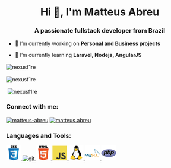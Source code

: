 <h1 align="center">Hi 👋, I'm Matteus Abreu</h1>
<h3 align="center">A passionate fullstack developer from Brazil</h3>

- 🔭 I’m currently working on **Personal and Business projects**

- 🌱 I’m currently learning **Laravel, Nodejs, AngularJS**

<p><img align="center" src="https://github-readme-streak-stats.herokuapp.com/?user=nexusf1re&theme=apprentice" alt="nexusf1re" /></p>

<p><img align="center" src="https://github-readme-stats.vercel.app/api/top-langs?username=nexusf1re&show_icons=true&theme=apprentice&locale=en&layout=compact" alt="nexusf1re" /></p>

<p>&nbsp;<img align="center" src="https://github-readme-stats.vercel.app/api?username=nexusf1re&theme=apprentice&show_icons=true)" alt="nexusf1re" /></p>



<h3 align="left">Connect with me:</h3>
<p align="left">
<a href="https://linkedin.com/in/matteus-abreu-140924222" target="blank"><img align="center" src="https://raw.githubusercontent.com/rahuldkjain/github-profile-readme-generator/master/src/images/icons/Social/linked-in-alt.svg" alt="matteus-abreu" height="30" width="40" /></a>
<a href="https://instagram.com/matteus.abreu" target="blank"><img align="center" src="https://raw.githubusercontent.com/rahuldkjain/github-profile-readme-generator/master/src/images/icons/Social/instagram.svg" alt="matteus.abreu" height="30" width="40" /></a>
</p>

<h3 align="left">Languages and Tools:</h3>
<p align="left"> <a href="https://www.w3schools.com/css/" target="_blank" rel="noreferrer"> <img src="https://raw.githubusercontent.com/devicons/devicon/master/icons/css3/css3-original-wordmark.svg" alt="css3" width="40" height="40"/> </a> <a href="https://git-scm.com/" target="_blank" rel="noreferrer"> <img src="https://www.vectorlogo.zone/logos/git-scm/git-scm-icon.svg" alt="git" width="40" height="40"/> </a> <a href="https://www.w3.org/html/" target="_blank" rel="noreferrer"> <img src="https://raw.githubusercontent.com/devicons/devicon/master/icons/html5/html5-original-wordmark.svg" alt="html5" width="40" height="40"/> </a> <a href="https://developer.mozilla.org/en-US/docs/Web/JavaScript" target="_blank" rel="noreferrer"> <img src="https://raw.githubusercontent.com/devicons/devicon/master/icons/javascript/javascript-original.svg" alt="javascript" width="40" height="40"/> </a> <a href="https://www.linux.org/" target="_blank" rel="noreferrer"> <img src="https://raw.githubusercontent.com/devicons/devicon/master/icons/linux/linux-original.svg" alt="linux" width="40" height="40"/> </a> <a href="https://www.mysql.com/" target="_blank" rel="noreferrer"> <img src="https://raw.githubusercontent.com/devicons/devicon/master/icons/mysql/mysql-original-wordmark.svg" alt="mysql" width="40" height="40"/> </a> <a href="https://www.php.net" target="_blank" rel="noreferrer"> <img src="https://raw.githubusercontent.com/devicons/devicon/master/icons/php/php-original.svg" alt="php" width="40" height="40"/> </a> </p>


